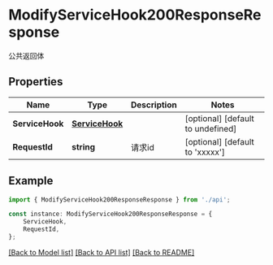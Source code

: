 # ModifyServiceHook200ResponseResponse

公共返回体

## Properties

Name | Type | Description | Notes
------------ | ------------- | ------------- | -------------
**ServiceHook** | [**ServiceHook**](ServiceHook.md) |  | [optional] [default to undefined]
**RequestId** | **string** | 请求id | [optional] [default to 'xxxxx']

## Example

```typescript
import { ModifyServiceHook200ResponseResponse } from './api';

const instance: ModifyServiceHook200ResponseResponse = {
    ServiceHook,
    RequestId,
};
```

[[Back to Model list]](../README.md#documentation-for-models) [[Back to API list]](../README.md#documentation-for-api-endpoints) [[Back to README]](../README.md)

